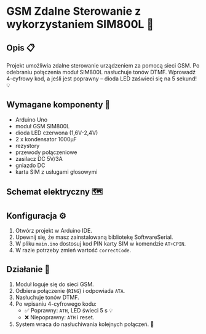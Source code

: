 # GSM Zdalne Sterowanie z wykorzystaniem SIM800L 🚀

## Opis 📋
Projekt umożliwia zdalne sterowanie urządzeniem za pomocą sieci GSM. Po odebraniu połączenia moduł SIM800L nasłuchuje tonów DTMF. Wprowadź 4-cyfrowy kod, a jeśli jest poprawny – dioda LED zaświeci się na 5 sekund! 💡

## Wymagane komponenty 🔧
- Arduino Uno
- moduł GSM SIM800L
- dioda LED czerwona (1,6V-2,4V)
- 2 x kondensator 1000μF
- rezystory
- przewody połączeniowe
- zasilacz DC 5V/3A
- gniazdo DC
- karta SIM z usługami głosowymi

## Schemat elektryczny 🗺️


## Konfiguracja ⚙️
1. Otwórz projekt w Arduino IDE.
2. Upewnij się, że masz zainstalowaną bibliotekę SoftwareSerial.
3. W pliku `main.ino` dostosuj kod PIN karty SIM w komendzie `AT+CPIN`.
4. W razie potrzeby zmień wartość `correctCode`.

## Działanie 🎯
1. Moduł loguje się do sieci GSM.
2. Odbiera połączenie (`RING`) i odpowiada `ATA`.
3. Nasłuchuje tonów DTMF.
4. Po wpisaniu 4-cyfrowego kodu:
   - ✅ Poprawny: `ATH`, LED świeci 5 s 💡
   - ❌ Niepoprawny: `ATH` i reset.
5. System wraca do nasłuchiwania kolejnych połączeń. 🔄
